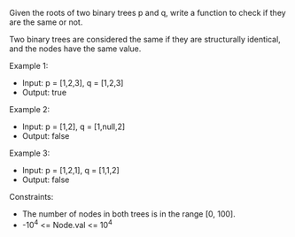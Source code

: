 Given the roots of two binary trees p and q, write a function to check if they are the same or not.

Two binary trees are considered the same if they are structurally identical, and the nodes have the same value.

Example 1:


- Input: p = [1,2,3], q = [1,2,3]
- Output: true

Example 2:


- Input: p = [1,2], q = [1,null,2]
- Output: false

Example 3:


- Input: p = [1,2,1], q = [1,1,2]
- Output: false

Constraints:
- The number of nodes in both trees is in the range [0, 100].
- -10<sup>4</sup> <= Node.val <= 10<sup>4</sup>
